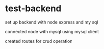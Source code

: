 # test-backend

set up backend with node express and my sql

connected node with mysql using mysql client

created routes for crud operation
